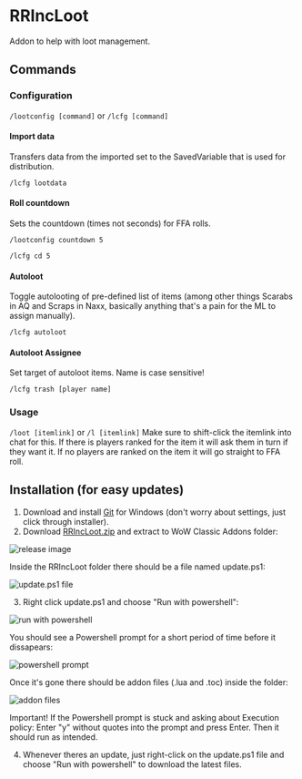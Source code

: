 # RRIncLoot
Addon to help with loot management.

## Commands

### Configuration
`/lootconfig [command]` or
`/lcfg [command]`

#### Import data
Transfers data from the imported set to the SavedVariable that is used for distribution.

```/lcfg lootdata```

#### Roll countdown
Sets the countdown (times not seconds) for FFA rolls.

```/lootconfig countdown 5```

```/lcfg cd 5```

#### Autoloot
Toggle autolooting of pre-defined list of items (among other things Scarabs in AQ and Scraps in Naxx, basically anything that's a pain for the ML to assign manually).

```/lcfg autoloot```

#### Autoloot Assignee
Set target of autoloot items. Name is case sensitive!

```/lcfg trash [player name]```


### Usage
```/loot [itemlink]``` or ```/l [itemlink]```
Make sure to shift-click the itemlink into chat for this.
If there is players ranked for the item it will ask them in turn if they want it. If no players are ranked on the item it will go straight to FFA roll.


## Installation (for easy updates)
1. Download and install [Git](https://git-scm.com/download/win) for Windows (don't worry about settings, just click through installer).
2. Download [RRIncLoot.zip](https://github.com/bo12s/RRIncLoot/releases) and extract to WoW Classic Addons folder:

![release image](https://i.imgur.com/qzhRB9c.png)

Inside the RRIncLoot folder there should be a file named update.ps1:

![update.ps1 file](https://i.imgur.com/f0viGEJ.png)

3. Right click update.ps1 and choose "Run with powershell":

![run with powershell](https://i.imgur.com/SFF8bf6.png)

You should see a Powershell prompt for a short period of time before it dissapears:

![powershell prompt](https://i.imgur.com/jAgYxp7.png)

Once it's gone there should be addon files (.lua and .toc) inside the folder:

![addon files](https://i.imgur.com/G6C2cYr.png)

Important! If the Powershell prompt is stuck and asking about Execution policy: Enter "y" without quotes into the prompt and press Enter. Then it should run as intended.

4. Whenever theres an update, just right-click on the update.ps1 file and choose "Run with powershell" to download the latest files.
